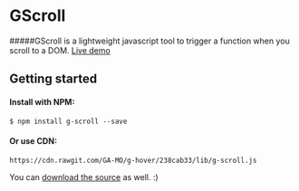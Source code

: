 # GScroll
#####GScroll is a lightweight javascript tool to trigger a function when you scroll to a DOM.
[Live demo](https://ga-mo.github.io/g-scroll/demo/)

## Getting started

#### Install with NPM:
```
$ npm install g-scroll --save
```

#### Or use CDN:
```
https://cdn.rawgit.com/GA-MO/g-hover/238cab33/lib/g-scroll.js
```

You can [download the source](https://github.com/GA-MO/g-scroll/tree/master/lib) as well. :)
